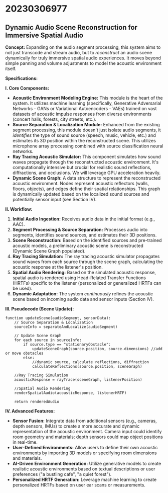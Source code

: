 # 20230306977

## Dynamic Audio Scene Reconstruction for Immersive Spatial Audio

**Concept:** Expanding on the audio segment processing, this system aims to not just transcode and stream audio, but to *reconstruct* an audio scene dynamically for truly immersive spatial audio experiences. It moves beyond simple panning and volume adjustments to model the acoustic environment itself.

**Specifications:**

**I. Core Components:**

*   **Acoustic Environment Modeling Engine:** This module is the heart of the system. It utilizes machine learning (specifically, Generative Adversarial Networks - GANs or Variational Autoencoders - VAEs) trained on vast datasets of acoustic impulse responses from diverse environments (concert halls, forests, city streets, etc.). 
*   **Source Separation & Localization Module:** Enhanced from the existing segment processing, this module doesn't just isolate audio segments, it *identifies* the type of sound source (speech, music, vehicle, etc.) and estimates its 3D position within the reconstructed scene.  This utilizes microphone array processing combined with source classification neural networks.
*   **Ray Tracing Acoustic Simulator:** This component simulates how sound waves propagate through the reconstructed acoustic environment. It's computationally intensive but crucial for realistic sound reflections, diffractions, and occlusions.  We will leverage GPU acceleration heavily.
*   **Dynamic Scene Graph:**  A data structure to represent the reconstructed acoustic environment. Nodes represent acoustic reflectors (walls, floors, objects), and edges define their spatial relationships. This graph is dynamically updated based on the localized sound sources and potentially sensor input (see Section IV).

**II. Workflow:**

1.  **Initial Audio Ingestion:**  Receives audio data in the initial format (e.g., AAC).
2.  **Segment Processing & Source Separation:**  Processes audio into segments, identifies sound sources, and estimates their 3D positions.
3.  **Scene Reconstruction:** Based on the identified sources and pre-trained acoustic models, a preliminary acoustic scene is reconstructed (Dynamic Scene Graph populated).
4.  **Ray Tracing Simulation:**  The ray tracing acoustic simulator propagates sound waves from each source through the scene graph, calculating the acoustic response at the listener's position.
5.  **Spatial Audio Rendering:**  Based on the simulated acoustic response, spatial audio is rendered using Head-Related Transfer Functions (HRTFs) specific to the listener (personalized or generalized HRTFs can be used). 
6.  **Dynamic Adaptation:** The system *continuously* refines the acoustic scene based on incoming audio data and sensor inputs (Section IV).

**III. Pseudocode (Scene Update):**

```
function updateScene(audioSegment, sensorData):
    // Source Separation & Localization
    sourceInfo = separateAndLocalize(audioSegment)

    // Update Scene Graph
    for each source in sourceInfo:
        if source.type == "stationaryObstacle":
            updateSceneGraph(source.position, source.dimensions) //add or move obstacles
        else:
            //dynamic source, calculate reflections, diffraction
            calculateReflections(source.position, sceneGraph)

    //Ray Tracing Simulation
    acousticResponse = rayTrace(sceneGraph, listenerPosition)

    //Spatial Audio Rendering
    renderSpatialAudio(acousticResponse, listenerHRTF)

    return renderedAudio
```

**IV. Advanced Features:**

*   **Sensor Fusion:** Integrate data from additional sensors (e.g., cameras, depth sensors, IMUs) to create a more accurate and dynamic representation of the acoustic environment. Camera input could identify room geometry and materials; depth sensors could map object positions in real-time.
*   **User-Defined Environments:** Allow users to define their own acoustic environments by importing 3D models or specifying room dimensions and materials.
*   **AI-Driven Environment Generation:** Utilize generative models to create realistic acoustic environments based on textual descriptions or user preferences ("a bustling cafe", "a quiet forest").
*   **Personalized HRTF Generation:** Leverage machine learning to create personalized HRTFs based on user ear scans or measurements.
